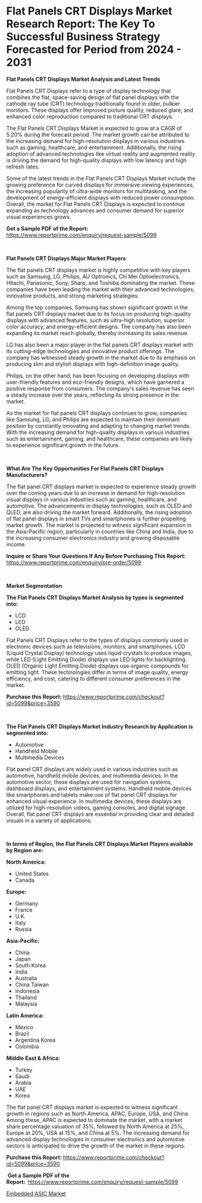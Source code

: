 <p><h1>Flat Panels CRT Displays Market Research Report: The Key To Successful Business Strategy Forecasted for Period from 2024 - 2031</h1></p><p><strong>Flat Panels CRT Displays Market Analysis and Latest Trends</strong></p>
<p><p>Flat Panels CRT Displays refer to a type of display technology that combines the flat, space-saving design of flat panel displays with the cathode ray tube (CRT) technology traditionally found in older, bulkier monitors. These displays offer improved picture quality, reduced glare, and enhanced color reproduction compared to traditional CRT displays.</p><p>The Flat Panels CRT Displays Market is expected to grow at a CAGR of 5.20% during the forecast period. The market growth can be attributed to the increasing demand for high-resolution displays in various industries such as gaming, healthcare, and entertainment. Additionally, the rising adoption of advanced technologies like virtual reality and augmented reality is driving the demand for high-quality displays with low latency and high refresh rates.</p><p>Some of the latest trends in the Flat Panels CRT Displays Market include the growing preference for curved displays for immersive viewing experiences, the increasing popularity of ultra-wide monitors for multitasking, and the development of energy-efficient displays with reduced power consumption. Overall, the market for Flat Panels CRT Displays is expected to continue expanding as technology advances and consumer demand for superior visual experiences grows.</p></p>
<p><strong>Get a Sample PDF of the Report:&nbsp;</strong> <a href="https://www.reportprime.com/enquiry/request-sample/5099">https://www.reportprime.com/enquiry/request-sample/5099</a></p>
<p>&nbsp;</p>
<p><strong>Flat Panels CRT Displays Major Market Players</strong></p>
<p><p>The flat panels CRT displays market is highly competitive with key players such as Samsung, LG, Philips, AU Optronics, Chi Mei Optoelectronics, Hitachi, Panasonic, Sony, Sharp, and Toshiba dominating the market. These companies have been leading the market with their advanced technologies, innovative products, and strong marketing strategies.</p><p>Among the top companies, Samsung has shown significant growth in the flat panels CRT displays market due to its focus on producing high-quality displays with advanced features, such as ultra-high resolution, superior color accuracy, and energy-efficient designs. The company has also been expanding its market reach globally, thereby increasing its sales revenue.</p><p>LG has also been a major player in the flat panels CRT displays market with its cutting-edge technologies and innovative product offerings. The company has witnessed steady growth in the market due to its emphasis on producing slim and stylish displays with high-definition image quality.</p><p>Philips, on the other hand, has been focusing on developing displays with user-friendly features and eco-friendly designs, which have garnered a positive response from consumers. The company's sales revenue has seen a steady increase over the years, reflecting its strong presence in the market.</p><p>As the market for flat panels CRT displays continues to grow, companies like Samsung, LG, and Philips are expected to maintain their dominant position by constantly innovating and adapting to changing market trends. With the increasing demand for high-quality displays in various industries such as entertainment, gaming, and healthcare, these companies are likely to experience significant growth in the future.</p></p>
<p>&nbsp;</p>
<p><strong>What Are The Key Opportunities For Flat Panels CRT Displays Manufacturers?</strong></p>
<p><p>The flat panel CRT displays market is expected to experience steady growth over the coming years due to an increase in demand for high-resolution visual displays in various industries such as gaming, healthcare, and automotive. The advancements in display technologies, such as OLED and QLED, are also driving the market forward. Additionally, the rising adoption of flat panel displays in smart TVs and smartphones is further propelling market growth. The market is projected to witness significant expansion in the Asia-Pacific region, particularly in countries like China and India, due to the increasing consumer electronics industry and growing disposable income.</p></p>
<p><strong>Inquire or Share Your Questions If Any Before Purchasing This Report:</strong> <a href="https://www.reportprime.com/enquiry/pre-order/5099">https://www.reportprime.com/enquiry/pre-order/5099</a></p>
<p>&nbsp;</p>
<p><strong>Market Segmentation</strong></p>
<p><strong>The Flat Panels CRT Displays Market Analysis by types is segmented into:</strong></p>
<p><ul><li>LCD</li><li>LED</li><li>OLED</li></ul></p>
<p><p>Flat Panels CRT Displays refer to the types of displays commonly used in electronic devices such as televisions, monitors, and smartphones. LCD (Liquid Crystal Display) technology uses liquid crystals to produce images, while LED (Light Emitting Diode) displays use LED lights for backlighting. OLED (Organic Light Emitting Diode) displays use organic compounds for emitting light. These technologies differ in terms of image quality, energy efficiency, and cost, catering to different consumer preferences in the market.</p></p>
<p><strong>Purchase this Report:&nbsp;</strong><a href="https://www.reportprime.com/checkout?id=5099&price=3590">https://www.reportprime.com/checkout?id=5099&price=3590</a></p>
<p>&nbsp;</p>
<p><strong>The Flat Panels CRT Displays Market Industry Research by Application is segmented into:</strong></p>
<p><ul><li>Automotive</li><li>Handheld Mobile</li><li>Multimedia Devices</li></ul></p>
<p><p>Flat panel CRT displays are widely used in various industries such as automotive, handheld mobile devices, and multimedia devices. In the automotive sector, these displays are used for navigation systems, dashboard displays, and entertainment systems. Handheld mobile devices like smartphones and tablets make use of flat panel CRT displays for enhanced visual experience. In multimedia devices, these displays are utilized for high-resolution videos, gaming consoles, and digital signage. Overall, flat panel CRT displays are essential in providing clear and detailed visuals in a variety of applications.</p></p>
<p>&nbsp;</p>
<p><strong>In terms of Region, the Flat Panels CRT Displays Market Players available by Region are:</strong></p>
<p>
    <p> <strong> North America: </strong>
        <ul>
            <li>United States</li>
            <li>Canada</li>
        </ul>
        </p> 
    <p> <strong> Europe: </strong>
        <ul>
            <li>Germany</li>
            <li>France</li>
            <li>U.K.</li>
            <li>Italy</li>
            <li>Russia</li>
        </ul>
        </p> 
    <p> <strong> Asia-Pacific: </strong>
        <ul>
            <li>China</li>
            <li>Japan</li>
            <li>South Korea</li>
            <li>India</li>
            <li>Australia</li>
            <li>China Taiwan</li>
            <li>Indonesia</li>
            <li>Thailand</li>
            <li>Malaysia</li>
        </ul>
        </p> 
    <p> <strong> Latin America: </strong>
        <ul>
            <li>Mexico</li>
            <li>Brazil</li>
            <li>Argentina Korea</li>
            <li>Colombia</li>
        </ul>
        </p> 
    <p> <strong> Middle East & Africa: </strong>
        <ul>
            <li>Turkey</li>
            <li>Saudi</li>
            <li>Arabia</li>
            <li>UAE</li>
            <li>Korea</li>
        </ul>
    </p>
    </p>
<p><p>The flat panel CRT displays market is expected to witness significant growth in regions such as North America, APAC, Europe, USA, and China. Among these, APAC is expected to dominate the market, with a market share percentage valuation of 35%, followed by North America at 25%, Europe at 20%, USA at 15%, and China at 5%. The increasing demand for advanced display technologies in consumer electronics and automotive sectors is anticipated to drive the growth of the market in these regions.</p></p>
<p><strong>Purchase this Report: </strong><a href="https://www.reportprime.com/checkout?id=5099&price=3590">https://www.reportprime.com/checkout?id=5099&price=3590</a></p>
<p>&nbsp;<strong>Get a Sample PDF of the Report:&nbsp;&nbsp;</strong><a href="https://www.reportprime.com/enquiry/request-sample/5099">https://www.reportprime.com/enquiry/request-sample/5099</a></p>
<p><strong></strong></p>
<p><p><a href="https://github.com/vimar16th/Market-Research-Report-List-3/blob/main/embedded-asic-market.md">Embedded ASIC Market</a></p></p>